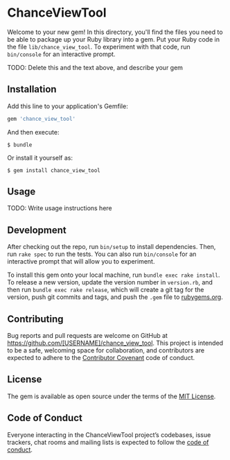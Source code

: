 # ChanceViewTool

Welcome to your new gem! In this directory, you'll find the files you need to be able to package up your Ruby library into a gem. Put your Ruby code in the file `lib/chance_view_tool`. To experiment with that code, run `bin/console` for an interactive prompt.

TODO: Delete this and the text above, and describe your gem

## Installation

Add this line to your application's Gemfile:

```ruby
gem 'chance_view_tool'
```

And then execute:

    $ bundle

Or install it yourself as:

    $ gem install chance_view_tool

## Usage

TODO: Write usage instructions here

## Development

After checking out the repo, run `bin/setup` to install dependencies. Then, run `rake spec` to run the tests. You can also run `bin/console` for an interactive prompt that will allow you to experiment.

To install this gem onto your local machine, run `bundle exec rake install`. To release a new version, update the version number in `version.rb`, and then run `bundle exec rake release`, which will create a git tag for the version, push git commits and tags, and push the `.gem` file to [rubygems.org](https://rubygems.org).

## Contributing

Bug reports and pull requests are welcome on GitHub at https://github.com/[USERNAME]/chance_view_tool. This project is intended to be a safe, welcoming space for collaboration, and contributors are expected to adhere to the [Contributor Covenant](http://contributor-covenant.org) code of conduct.

## License

The gem is available as open source under the terms of the [MIT License](http://opensource.org/licenses/MIT).

## Code of Conduct

Everyone interacting in the ChanceViewTool project’s codebases, issue trackers, chat rooms and mailing lists is expected to follow the [code of conduct](https://github.com/[USERNAME]/chance_view_tool/blob/master/CODE_OF_CONDUCT.md).
